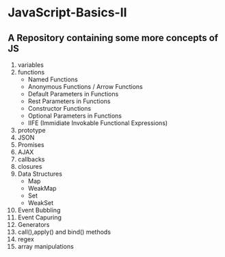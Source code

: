 # JavaScript-Basics-II
A Repository containing some more concepts of JS
-------------------------------------------------

1. variables
2. functions
   	* Named Functions
	* Anonymous Functions / Arrow Functions
	* Default Parameters in Functions
	* Rest Parameters in Functions
	* Constructor Functions
	* Optional Parameters in Functions
	* IIFE (Immidiate Invokable Functional Expressions)
3. prototype
4. JSON
5. Promises
6. AJAX
7. callbacks
8. closures
9. Data Structures
	* Map
	* WeakMap
	* Set
	* WeakSet
10. Event Bubbling
11. Event Capuring
12. Generators
13. call(),apply() and bind() methods
14. regex
15. array manipulations
